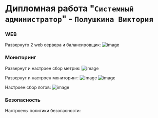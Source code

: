 # Дипломная работа "`Системный администратор`" - `Полушкина Виктория`

### WEB
Развернуто 2 web сервера и балансировщик:
![image](https://github.com/vapolushkina/Diplom/assets/121248099/451dc983-0fec-4cda-82dd-9c3ca7b8e2ef)

### Мониторинг
Развернут и настроен сбор метрик:
![image](https://github.com/vapolushkina/Diplom/assets/121248099/f26aeba4-28b3-4232-a979-26288dfef5b5)

Развернут и настроен мониторинг:
![image](https://github.com/vapolushkina/Diplom/assets/121248099/bc3495cc-f1f5-42b0-8c6c-c162e654c42a)
![image](https://github.com/vapolushkina/Diplom/assets/121248099/1191f273-cf06-4955-b69d-b08b2ab221a4)

Настроен сбор логов:
![image](https://github.com/vapolushkina/Diplom/assets/121248099/7d07b4bf-afee-4b66-a09b-379c0a8bfa8c)

### Безопасность
Настроены политики безопасности:
